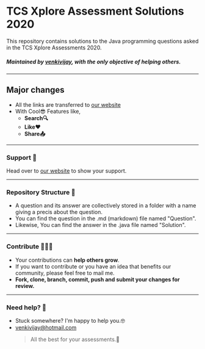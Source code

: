 # TCS Xplore Assessment Solutions 2020

This repository contains solutions to the Java programming questions asked in the TCS Xplore Assessments 2020.

##### Maintained by [venkivijay](https://github.com/venkivijay), with the only objective of helping others.

---

## **Major changes**

- All the links are transferred to [our website](https://venkivijay.github.io/Java-Solutions-TCS-Xplore-Proctored-Assessment/#/)
- With Cool😎 Features like,
  - **Search🔍**
  - **Like❤️**
  - **Share📤**

---

### Support 💙

Head over to [our website](https://venkivijay.github.io/Java-Solutions-TCS-Xplore-Proctored-Assessment/#/about) to show your support.

---

### Repository Structure 📂

- A question and its answer are collectively stored in a folder with a name giving a precis about the question.
- You can find the question in the .md (markdown) file named "Question".
- Likewise, You can find the answer in the .java file named "Solution".

---

### Contribute 🧑‍🤝‍🧑

- Your contributions can **help others grow**.
- If you want to contribute or you have an idea that benefits our community, please feel free to mail me.
- **Fork, clone, branch, commit, push and submit your changes for review.**

---

### Need help? 🤗

- Stuck somewhere? I'm happy to help you.🤓
- <venkivijay@hotmail.com>
  > All the best for your assessments.💯
